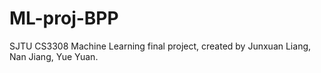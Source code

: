 # ML-proj-BPP
SJTU CS3308 Machine Learning final project, created by Junxuan Liang, Nan Jiang, Yue Yuan.
